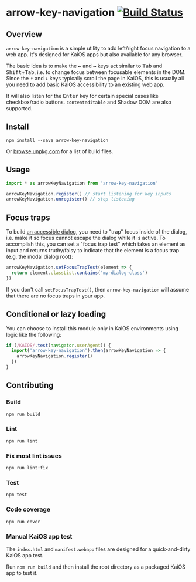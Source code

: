 arrow-key-navigation [![Build Status](https://travis-ci.org/nolanlawson/arrow-key-navigation.svg)](https://travis-ci.org/nolanlawson/arrow-key-navigation) 
=====

## Overview

`arrow-key-navigation` is a simple utility to add left/right focus navigation to a web app. It's
designed for KaiOS apps but also available for any browser.

The basic idea is to make the <kbd>←</kbd> and <kbd>→</kbd> keys act similar to 
<kbd>Tab</kbd> and <kbd>Shift</kbd>+<kbd>Tab</kbd>, i.e. to change focus between focusable elements in the DOM.
Since the <kbd>↑</kbd> and <kbd>↓</kbd> keys typically scroll the page in KaiOS, this is usually all you need
to add basic KaiOS accessibility to an existing web app.

It will also listen for the <kbd>Enter</kbd> key for certain special cases like checkbox/radio buttons. `contenteditable` and Shadow DOM are also supported.

## Install

    npm install --save arrow-key-navigation

Or [browse unpkg.com](https://unpkg.com/browse/arrow-key-navigation/) for a list of build files.

## Usage

```js
import * as arrowKeyNavigation from 'arrow-key-navigation'

arrowKeyNavigation.register() // start listening for key inputs
arrowKeyNavigation.unregister() // stop listening
```

## Focus traps

To build [an accessible dialog](https://www.w3.org/TR/wai-aria-practices-1.1/#dialog_modal), you need to
"trap" focus inside of the dialog, i.e. make it so focus cannot escape the dialog while it is active. To
accomplish this, you can set a "focus trap test" which takes an element as input and returns truthy/falsy
to indicate that the element is a focus trap (e.g. the modal dialog root):

```js
arrowKeyNavigation.setFocusTrapTest(element => {
  return element.classList.contains('my-dialog-class')
})
```

If you don't call `setFocusTrapTest()`, then `arrow-key-navigation` will assume that there are no focus traps
in your app.

## Conditional or lazy loading

You can choose to install this module only in KaiOS environments using logic like the following:

```js
if (/KAIOS/.test(navigator.userAgent)) {
  import('arrow-key-navigation').then(arrowKeyNavigation => {
    arrowKeyNavigation.register()
  })
}
```

## Contributing

### Build

    npm run build

### Lint

    npm run lint

### Fix most lint issues

    npm run lint:fix

### Test

    npm test

### Code coverage

    npm run cover

### Manual KaiOS app test

The `index.html` and `manifest.webapp` files are designed for a quick-and-dirty KaiOS app test.

Run `npm run build` and then install the root directory as a packaged KaiOS app to test it.
